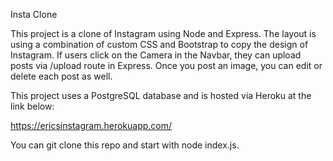 Insta Clone

This project is a clone of Instagram using Node and Express. The layout is using a combination of custom CSS and Bootstrap to copy the design of Instagram. If users click on the Camera in the Navbar, they can upload posts via /upload route in Express. Once you post an image, you can edit or delete each post as well.

This project uses a PostgreSQL database and is hosted via Heroku at the link below:

https://ericsinstagram.herokuapp.com/

You can git clone this repo and start with node index.js.
